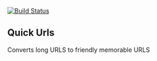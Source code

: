 [![Build Status](https://travis-ci.org/raviparekh/quickUrls.svg)](https://travis-ci.org/raviparekh/quickUrls)

## Quick Urls

Converts long URLS to friendly memorable URLS
